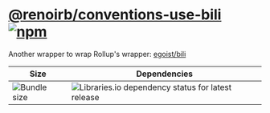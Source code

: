 # [@renoirb/conventions-use-bili][url-repo] [![npm][shields-npm]][url-npmjs]

Another wrapper to wrap Rollup's wrapper:
[egoist/bili](https://github.com/egoist/bili)

| Size                                | Dependencies                                                             |
| ----------------------------------- | ------------------------------------------------------------------------ |
| ![Bundle size][shields-bundle-size] | ![Libraries.io dependency status for latest release][shields-dependabot] |

[url-npmjs]: https://www.npmjs.com/package/%40renoirb%2Fconventions-use-bili
[url-repo]:
  https://github.com/renoirb/experiments-201908-rush-typescript-just-bili-monorepo/tree/v1.x-dev/conventions/use-bili
[shields-npm]:
  https://img.shields.io/npm/v/%40renoirb%2Fconventions-use-bili?style=flat-square&logo=appveyor&label=npm&logo=npm
[shields-bundle-size]:
  https://img.shields.io/bundlephobia/min/%40renoirb%2Fconventions-use-bili?style=flat-square
[shields-dependabot]:
  https://img.shields.io/librariesio/release/npm/%40renoirb%2Fconventions-use-bili?style=flat-square&logo=appveyor&logo=dependabot
